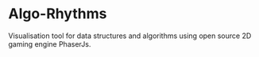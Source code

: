 # Algo-Rhythms
Visualisation tool for data structures and algorithms using open source 2D gaming engine PhaserJs.

